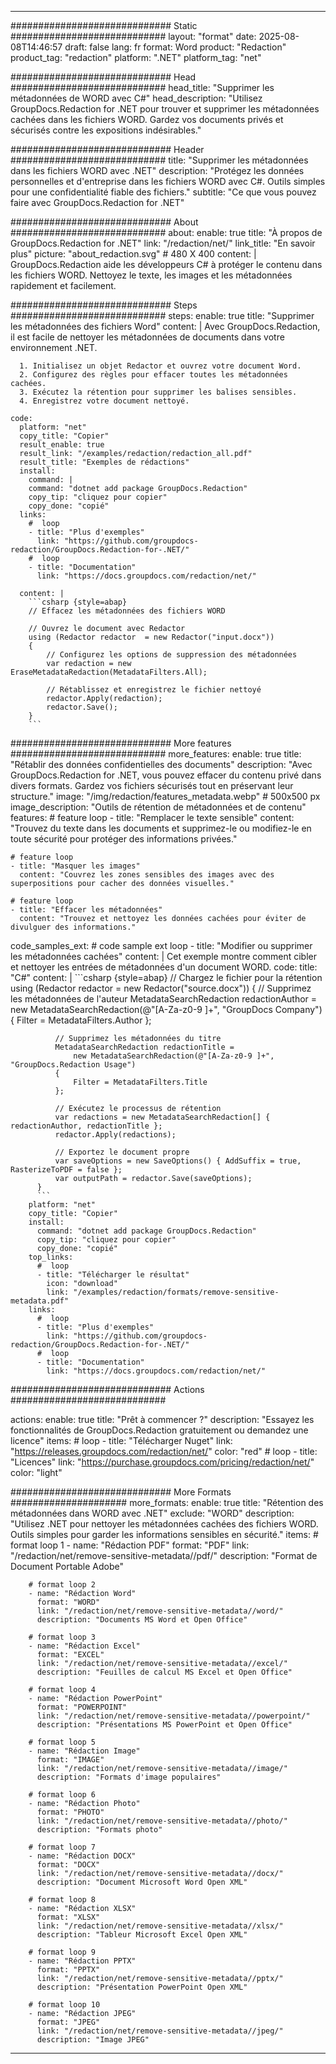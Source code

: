 
---
############################# Static ############################
layout: "format"
date:  2025-08-08T14:46:57
draft: false
lang: fr
format: Word
product: "Redaction"
product_tag: "redaction"
platform: ".NET"
platform_tag: "net"

############################# Head ############################
head_title: "Supprimer les métadonnées de WORD avec C#"
head_description: "Utilisez GroupDocs.Redaction for .NET pour trouver et supprimer les métadonnées cachées dans les fichiers WORD. Gardez vos documents privés et sécurisés contre les expositions indésirables."

############################# Header ############################
title: "Supprimer les métadonnées dans les fichiers WORD avec .NET" 
description: "Protégez les données personnelles et d'entreprise dans les fichiers WORD avec C#. Outils simples pour une confidentialité fiable des fichiers."
subtitle: "Ce que vous pouvez faire avec GroupDocs.Redaction for .NET" 

############################# About ############################
about:
    enable: true
    title: "À propos de GroupDocs.Redaction for .NET"
    link: "/redaction/net/"
    link_title: "En savoir plus"
    picture: "about_redaction.svg" # 480 X 400
    content: |
       GroupDocs.Redaction aide les développeurs C# à protéger le contenu dans les fichiers WORD. Nettoyez le texte, les images et les métadonnées rapidement et facilement.

############################# Steps ############################
steps:
    enable: true
    title: "Supprimer les métadonnées des fichiers Word"
    content: |
      Avec GroupDocs.Redaction, il est facile de nettoyer les métadonnées de documents dans votre environnement .NET.
      
      1. Initialisez un objet Redactor et ouvrez votre document Word.
      2. Configurez des règles pour effacer toutes les métadonnées cachées.
      3. Exécutez la rétention pour supprimer les balises sensibles.
      4. Enregistrez votre document nettoyé.
   
    code:
      platform: "net"
      copy_title: "Copier"
      result_enable: true
      result_link: "/examples/redaction/redaction_all.pdf"
      result_title: "Exemples de rédactions"
      install:
        command: |
        command: "dotnet add package GroupDocs.Redaction"
        copy_tip: "cliquez pour copier"
        copy_done: "copié"
      links:
        #  loop
        - title: "Plus d'exemples"
          link: "https://github.com/groupdocs-redaction/GroupDocs.Redaction-for-.NET/"
        #  loop
        - title: "Documentation"
          link: "https://docs.groupdocs.com/redaction/net/"
          
      content: |
        ```csharp {style=abap}
        // Effacez les métadonnées des fichiers WORD

        // Ouvrez le document avec Redactor
        using (Redactor redactor  = new Redactor("input.docx"))
        {
            // Configurez les options de suppression des métadonnées
            var redaction = new EraseMetadataRedaction(MetadataFilters.All);
            
            // Rétablissez et enregistrez le fichier nettoyé
            redactor.Apply(redaction);
            redactor.Save();
        }
        ```            


############################# More features ############################
more_features:
  enable: true
  title: "Rétablir des données confidentielles des documents"
  description: "Avec GroupDocs.Redaction for .NET, vous pouvez effacer du contenu privé dans divers formats. Gardez vos fichiers sécurisés tout en préservant leur structure."
  image: "/img/redaction/features_metadata.webp" # 500x500 px
  image_description: "Outils de rétention de métadonnées et de contenu"
  features:
    # feature loop
    - title: "Remplacer le texte sensible"
      content: "Trouvez du texte dans les documents et supprimez-le ou modifiez-le en toute sécurité pour protéger des informations privées."

    # feature loop
    - title: "Masquer les images"
      content: "Couvrez les zones sensibles des images avec des superpositions pour cacher des données visuelles."

    # feature loop
    - title: "Effacer les métadonnées"
      content: "Trouvez et nettoyez les données cachées pour éviter de divulguer des informations."
      
  code_samples_ext:
    # code sample ext loop
    - title: "Modifier ou supprimer les métadonnées cachées"
      content: |
        Cet exemple montre comment cibler et nettoyer les entrées de métadonnées d'un document WORD.
      code:
        title: "C#"
        content: |
          ```csharp {style=abap}
          //  Chargez le fichier pour la rétention
          using (Redactor redactor  = new Redactor("source.docx"))
          {
              // Supprimez les métadonnées de l'auteur
              MetadataSearchRedaction redactionAuthor = 
                  new MetadataSearchRedaction(@"[A-Za-z0-9 ]+", "GroupDocs Company")
              {
                  Filter = MetadataFilters.Author
              };

              // Supprimez les métadonnées du titre
              MetadataSearchRedaction redactionTitle = 
                  new MetadataSearchRedaction(@"[A-Za-z0-9 ]+", "GroupDocs.Redaction Usage")
              {
                  Filter = MetadataFilters.Title
              };

              // Exécutez le processus de rétention
              var redactions = new MetadataSearchRedaction[] { redactionAuthor, redactionTitle };
              redactor.Apply(redactions);

              // Exportez le document propre
              var saveOptions = new SaveOptions() { AddSuffix = true, RasterizeToPDF = false };
              var outputPath = redactor.Save(saveOptions);
          }
          ```
        platform: "net"
        copy_title: "Copier"
        install:
          command: "dotnet add package GroupDocs.Redaction"
          copy_tip: "cliquez pour copier"
          copy_done: "copié"
        top_links:
          #  loop
          - title: "Télécharger le résultat"
            icon: "download"
            link: "/examples/redaction/formats/remove-sensitive-metadata.pdf"
        links:
          #  loop
          - title: "Plus d'exemples"
            link: "https://github.com/groupdocs-redaction/GroupDocs.Redaction-for-.NET/"
          #  loop
          - title: "Documentation"
            link: "https://docs.groupdocs.com/redaction/net/"


############################# Actions ############################

actions:
  enable: true
  title: "Prêt à commencer ?"
  description: "Essayez les fonctionnalités de GroupDocs.Redaction gratuitement ou demandez une licence"
  items:
    #  loop
    - title: "Télécharger Nuget"
      link: "https://releases.groupdocs.com/redaction/net/"
      color: "red"
        #  loop
    - title: "Licences"
      link: "https://purchase.groupdocs.com/pricing/redaction/net/"
      color: "light"


############################# More Formats #####################
more_formats:
    enable: true
    title: "Rétention des métadonnées dans WORD avec .NET"
    exclude: "WORD"
    description: "Utilisez .NET pour nettoyer les métadonnées cachées des fichiers WORD. Outils simples pour garder les informations sensibles en sécurité."
    items: 
        # format loop 1
        - name: "Rédaction PDF"
          format: "PDF"
          link: "/redaction/net/remove-sensitive-metadata//pdf/"
          description: "Format de Document Portable Adobe"

        # format loop 2
        - name: "Rédaction Word"
          format: "WORD"
          link: "/redaction/net/remove-sensitive-metadata//word/"
          description: "Documents MS Word et Open Office"
          
        # format loop 3
        - name: "Rédaction Excel"
          format: "EXCEL"
          link: "/redaction/net/remove-sensitive-metadata//excel/"
          description: "Feuilles de calcul MS Excel et Open Office"

        # format loop 4
        - name: "Rédaction PowerPoint"
          format: "POWERPOINT"
          link: "/redaction/net/remove-sensitive-metadata//powerpoint/"
          description: "Présentations MS PowerPoint et Open Office"

        # format loop 5
        - name: "Rédaction Image"
          format: "IMAGE"
          link: "/redaction/net/remove-sensitive-metadata//image/"
          description: "Formats d'image populaires"

        # format loop 6
        - name: "Rédaction Photo"
          format: "PHOTO"
          link: "/redaction/net/remove-sensitive-metadata//photo/"
          description: "Formats photo"

        # format loop 7
        - name: "Rédaction DOCX"
          format: "DOCX"
          link: "/redaction/net/remove-sensitive-metadata//docx/"
          description: "Document Microsoft Word Open XML"
          
        # format loop 8
        - name: "Rédaction XLSX"
          format: "XLSX"
          link: "/redaction/net/remove-sensitive-metadata//xlsx/"
          description: "Tableur Microsoft Excel Open XML"
          
        # format loop 9
        - name: "Rédaction PPTX"
          format: "PPTX"
          link: "/redaction/net/remove-sensitive-metadata//pptx/"
          description: "Présentation PowerPoint Open XML"

        # format loop 10
        - name: "Rédaction JPEG"
          format: "JPEG"
          link: "/redaction/net/remove-sensitive-metadata//jpeg/"
          description: "Image JPEG"


---